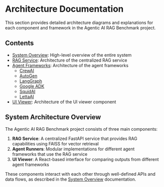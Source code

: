 # Architecture Documentation

This section provides detailed architecture diagrams and explanations for each component and framework in the Agentic AI RAG Benchmark project.

## Contents

- [System Overview](./system_overview.md): High-level overview of the entire system
- [RAG Service](./rag_service.md): Architecture of the centralized RAG service
- [Agent Frameworks](./frameworks/README.md): Architecture of the agent frameworks
  - [CrewAI](./frameworks/crewai.md)
  - [AutoGen](./frameworks/autogen.md)
  - [LangGraph](./frameworks/langgraph.md)
  - [Google ADK](./frameworks/googleadk.md)
  - [SquidAI](./frameworks/squidai.md)
  - [LettaAI](./frameworks/lettaai.md)
- [UI Viewer](./ui_viewer.md): Architecture of the UI viewer component

## System Architecture Overview

The Agentic AI RAG Benchmark project consists of three main components:

1. **RAG Service**: A centralized FastAPI service that provides RAG capabilities using FAISS for vector retrieval
2. **Agent Runners**: Modular implementations for different agent frameworks that use the RAG service
3. **UI Viewer**: A React-based interface for comparing outputs from different agent frameworks

These components interact with each other through well-defined APIs and data flows, as described in the [System Overview](./system_overview.md) documentation.
